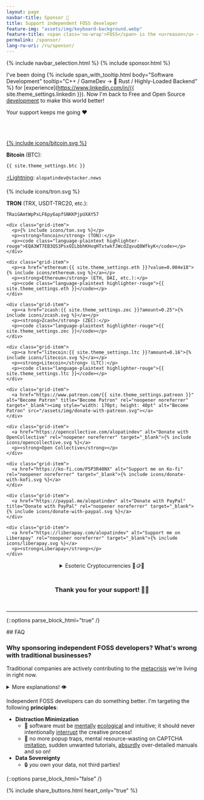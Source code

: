 ```yaml
---
layout: page
navbar-title: Sponsor 💜
title: Support independent FOSS developer
feature-img: "assets/img/keyboard-background.webp"
feature-title: <span class='no-wrap'>FOSS</span> is the <u>reason</u> <span class='no-wrap'>why I chose a <u>career</u></span> <span class='no-wrap'>in Software Development</span>
permalink: /sponsor/
lang-ru-uri: /ru/sponsor/
---
```

{% include navbar_selection.html %}
{% include sponsor.html %}

I've been doing
{% include span_with_tooltip.html body="Software Development" tooltip="<span class='no-wrap'>C++ / GameDev</span> → <span class='no-wrap'>🦀 Rust / Highly-Loaded Backend</span>" %}
for [experience](https://www.linkedin.com/in/{{ site.theme_settings.linkedin }}).
Now I'm back to Free and Open Source [development](https://github.com/alopatindev) to make this world better!

Your support keeps me going ❤️

<!-- div style="display: flex; justify-content: center; padding-bottom: 2rem; margin-top: 0">
  <div class="example" style="max-width: 40rem">
    <h3 style="text-align: center">How to support:</h3>
    <ul style="margin-bottom: 0">
      <li>share this page:</li>
    </ul>
    {% include share_buttons.html no_text=true %}
    <ul>
      <li>press ⭐ in the <a href="https://github.com/alopatindev">repos you like</a>
        <ul>
          <li>share them with your friends/colleges</li>
          <li>help specifically a tiny project <a href="https://github.com/cargo-limit/cargo-limit#support"><img style="display: inline-block; vertical-align: middle; width: 1.4rem; height: 1.4rem" src="/assets/img/cargo-limit.svg">cargo-limit</a></li>
        </ul>
      </li>
      <li class="padding-top-small">make general donations for {% include span_with_tooltip.html body="everything" tooltip="FOSS development <span class='no-wrap'>and occasional Blogging / Vlogging</span>" %} I produce:</li>
    </ul>
  </div>
</div -->

<div class="donation-container" style="margin-top: 4rem">
  <div class="grid-container">
    <div class="grid-item">
      <p style="margin-bottom: 0.7em"><a href="bitcoin:{{ site.theme_settings.btc }}?amount=0.0002">{% include icons/bitcoin.svg %}</a></p>
      <p style="margin-bottom: 0"><strong>Bitcoin</strong> (BTC):</p>
      <p style="margin-bottom: 0"><code class="language-plaintext highlighter-rouge">{{ site.theme_settings.btc }}</code></p>
      <p><a href="https://zapper.nostrapps.org/zap?id={{ site.theme_settings.nostr.npub }}&amount=20000" target="_blank">⚡Lightning</a>: <code class="language-plaintext highlighter-rouge">alopatindev@stacker.news</code></p>
    </div>
    <div class="grid-item">
      <p>{% include icons/tron.svg %}</p>
      <p><strong>TRON</strong> (TRX, USDT-TRC20, etc.):</p>
      <p><code class="language-plaintext highlighter-rouge">TRaiGAmtWpPxLF6py6apfSNKKPjpUXAY57</code></p>
    </div>

    <div class="grid-item">
      <p>{% include icons/ton.svg %}</p>
      <p><strong>Toncoin</strong> (TON):</p>
      <p><code class="language-plaintext highlighter-rouge">EQA3WT7EB3QS3PsxOILbbhKHvqHTxtwkfJWcdZqvuQ8WfkyK</code></p>
    </div>

    <div class="grid-item">
      <p><a href="ethereum:{{ site.theme_settings.eth }}?value=0.004e18">{% include icons/ethereum.svg %}</a></p>
      <p><strong>Ethereum</strong> (ETH, DAI, etc.):</p>
      <p><code class="language-plaintext highlighter-rouge">{{ site.theme_settings.eth }}</code></p>
    </div>

    <div class="grid-item">
      <p><a href="zcash:{{ site.theme_settings.zec }}?amount=0.25">{% include icons/zcash.svg %}</a></p>
      <p><strong>Zcash</strong> (ZEC):</p>
      <p><code class="language-plaintext highlighter-rouge">{{ site.theme_settings.zec }}</code></p>
    </div>

    <div class="grid-item">
      <p><a href="litecoin:{{ site.theme_settings.ltc }}?amount=0.16">{% include icons/litecoin.svg %}</a></p>
      <p><strong>Litecoin</strong> (LTC):</p>
      <p><code class="language-plaintext highlighter-rouge">{{ site.theme_settings.ltc }}</code></p>
    </div>

    <div class="grid-item">
      <a href="https://www.patreon.com/{{ site.theme_settings.patreon }}" alt="Become Patron" title="Become Patron" rel="noopener noreferrer" target="_blank"><img style="width: 170pt; height: 40pt" alt="Become Patron" src="/assets/img/donate-with-patreon.svg"></a>
    </div>

    <div class="grid-item">
      <a href="https://opencollective.com/alopatindev" alt="Donate with OpenCollective" rel="noopener noreferrer" target="_blank">{% include icons/opencollective.svg %}</a>
      <p><strong>Open Collective</strong></p>
    </div>

    <div class="grid-item">
      <a href="https://ko-fi.com/P5P3R40NX" alt="Support me on Ko-fi" rel="noopener noreferrer" target="_blank">{% include icons/donate-with-kofi.svg %}</a>
    </div>

    <div class="grid-item">
      <a href="https://paypal.me/alopatindev" alt="Donate with PayPal" title="Donate with PayPal" rel="noopener noreferrer" target="_blank">{% include icons/donate-with-paypal.svg %}</a>
    </div>

    <div class="grid-item">
      <a href="https://liberapay.com/alopatindev" alt="Support me on Liberapay" rel="noopener noreferrer" target="_blank">{% include icons/liberapay.svg %}</a>
      <p><strong>Liberapay</strong></p>
    </div>
  </div>
</div>

<p>
  <div style="display: flex; justify-content: center">
    <div class="esoteric-crypto">
      <details><summary markdown="span">Esoteric Cryptocurrencies 💎🪙🌚</summary>
        <ul>
          <li><strong>AuroraCoin</strong> (AUR): <code class="language-plaintext highlighter-rouge">AMf189Ap4RqQ71L9YWXE9ZBm8GFTnYSTST</code></li>
          <li><strong>Binance coin</strong> (BNB): <code class="language-plaintext highlighter-rouge">0xff3c912b69d6fc8b0e9bc7bb7ed897557ef5d28f</code></li>
          <li><strong>BitcoinCash</strong> (BCH): <code class="language-plaintext highlighter-rouge">qzpewzlsypp5ld2udvfxxw4yhxmlvzy5ku5rnwvj3e</code></li>
          <li><strong>BitcoinGold</strong> (BTG): <code class="language-plaintext highlighter-rouge">GTp7xTfsCSgMqcniS6AVdFhi1L3Nzh7wvJ</code></li>
          <li><strong>BlockChainCoinX</strong> (XCCX): <code class="language-plaintext highlighter-rouge">XNdPhpWZJjyFFA93pCtvENHeWwiDDK1EHZ</code></li>
          <li><strong>Blocknet</strong> (BLOCK): <code class="language-plaintext highlighter-rouge">BnpacNjCfFWQnKEkJgA2LEY5nGfZyd7q3r</code></li>
          <li><strong>Dash</strong> (DASH): <code class="language-plaintext highlighter-rouge">XgW9K6AVqfjP9u9cTvHZBLj51NP6eRxEqA</code></li>
          <li><strong>DeepOnion</strong> (ONION): <code class="language-plaintext highlighter-rouge">DVMVucBGRbj2Uv9QwQj83MRksQAofhTybv</code></li>
          <li><strong>DigiByte</strong> (DGB): <code class="language-plaintext highlighter-rouge">D7a9ysrXXuhqhkxcSweeMvuB57bu1YbNPd</code></li>
          <li><strong>Dogecoin</strong> (DOGE): <code class="language-plaintext highlighter-rouge">D6hkWmCYgbia6oEcuYCdfsPxpXSyTc2DdU</code></li>
          <li><strong>Emercoin</strong> (EMC): <code class="language-plaintext highlighter-rouge">EKyvkQt5CvLtNdACvATdpedmGAhRqHnsm3</code></li>
          <li><strong>Ethereum Classic</strong> (ETC): <code class="language-plaintext highlighter-rouge">0x4822d96683ac11cdac6dc3389a22076164b30d09</code></li>
          <li><strong>EverGreenCoin</strong> (EGC): <code class="language-plaintext highlighter-rouge">ERcmx7nxHG3s1o7hnC3aQKBU3scJEtDuth</code></li>
          <li><strong>Flux</strong> (FLUX): <code class="language-plaintext highlighter-rouge">t1cvr66T2uL6sZgp3HcLMjYUxedVs9aHJzT</code></li>
          <li><strong>GuapCoin</strong> (GUAP): <code class="language-plaintext highlighter-rouge">GNpUxGUxoMi8VoXm7Peq31fskFSkq8Ahfg</code></li>
          <li><strong>Hivecoin</strong> (HVQ): <code class="language-plaintext highlighter-rouge">HRCsmcRFFgDHLeUwJgKxEoKwuHNgdSkLoe</code></li>
          <li><strong>Komodo</strong> (KMD): <code class="language-plaintext highlighter-rouge">RKb2vZewxuNMMuSVinz4mbRZn9GJTyDc59</code></li>
          <li><strong>Monero</strong> (XMR): <code class="language-plaintext highlighter-rouge">45H6MXry6cqS4zwsPBsotx8dBSB9zvnnnbxdkqrCmYH2Rh1hsDKBsjoP67Er966wWBD7awbubMEWx1WfSaRyKFgVCjEKunT</code></li>
          <li><strong>NameCoin</strong> (NMC): <code class="language-plaintext highlighter-rouge">N66EC4gqfjrw6k64URsYX3NDzmESFuGXL6</code></li>
          <li><strong>Novacoin</strong> (NVC): <code class="language-plaintext highlighter-rouge">4ZPNP6hr5GWdSnvxYvswtfCnMUokrtyWP7</code></li>
          <li><strong>PIVX</strong> (PIVX): <code class="language-plaintext highlighter-rouge">DPLE8djj5cZpXmHn361G56Q3m4Wcygx96k</code></li>
          <li><strong>Peercoin</strong> (PPC): <code class="language-plaintext highlighter-rouge">PDUbcDVQgDkrqTidtUdrRMt5FVawnutnzr</code></li>
          <li><strong>PostCoin</strong> (POST): <code class="language-plaintext highlighter-rouge">PNPn16AU9Jp6MX3CLEMitCX4XX3w5BdDvM</code></li>
          <li><strong>Qtum</strong> (QTUM): <code class="language-plaintext highlighter-rouge">QMMvbdKcaAmeThHsXjWUUTYFMB5Si6cZaS</code></li>
          <li><strong>Radiant</strong> (RXD): <code class="language-plaintext highlighter-rouge">19VwKwXYQkMuLGykrPW12njve1xEnAH2cz</code></li>
          <li><strong>Raptoreum</strong> (RTM): <code class="language-plaintext highlighter-rouge">RGLagv2pAjJ3rfoUC4kJFtVw5ogRRBNYYq</code></li>
          <li><strong>Ravencoin</strong> (RVN): <code class="language-plaintext highlighter-rouge">R9WVSimFV1HnbrLGo8zzQiaNWwnwt7Y3Ui</code></li>
          <li><strong>ReddCoin</strong> (RDD): <code class="language-plaintext highlighter-rouge">Rt4NQRZepSm9wERw4ZhgQaM1PHzschzaXE</code></li>
          <li><strong>SmartHoldem</strong> (STH): <code class="language-plaintext highlighter-rouge">SUxHKRsZC9Jv3T3zxPoq9Sq5pMpT9me4rg</code></li>
          <li><strong>Vericoin</strong> (VRC): <code class="language-plaintext highlighter-rouge">VKfmNKqgcwHk9CgPbsCnWJH2crVVq47g75</code></li>
          <li><strong>Vertcoin</strong> (VTC): <code class="language-plaintext highlighter-rouge">Vh6GcgW2DQ7ZGpHhbt44Ru482YZFNcVXuX</code></li>
          <li><strong>WAVES</strong> (WAVES): <code class="language-plaintext highlighter-rouge">3PJwsjYtoBujKM1SDxFZJZfU46C88vvsXrA</code></li>
          <li><strong>eXperience</strong> (XP): <code class="language-plaintext highlighter-rouge">PJGQhytWiPsQebgt1xAJwTdiMF333S4Eje</code></li>
        </ul>
      </details>
    </div>
  </div>
</p>

<h3 style="text-align: center; padding-top: 1rem">Thank you for your support! 🙏🏼</h3>
<br>

---

{::options parse_block_html="true" /}
<div class="faq">
## FAQ

### Why sponsoring independent FOSS developers? What's wrong with traditional businesses?
Traditional companies are actively contributing to the [metacrisis](https://en.wikipedia.org/wiki/Polycrisis#Metacrisis) we're living in right now.

<details><summary markdown="span">More explanations! 👁️</summary>
Proprietary software they make is currently at its peak of
[various](https://youtu.be/NfiIXooD77s)
[unhealthy](https://github.com/Alexlittle4/Zoom-violates-users-privacy#readme)
[manipulative](https://www.reddit.com/r/paypal/comments/1hfg3jr/paypal_refuses_to_change_to_local_currency_at/) practices.

[They](https://youtu.be/7LqaotiGWjQ?t=3426s) are so stuck
in capitalistic [values](https://www.snopes.com/fact-check/sony-patent-mcdonalds)
that barely leave room for long-term delivery of *real* innovations and positive life quality changes.

Typical "new" software products are not new; it's basically blind mediocre ideas copy-pasting.
Truly new software should attempt to introduce innovations that
[shape society](https://yakihonne.com/article/naddr1qq2njmtfduekvan3wey4zdmjv4n4x4txxdkkjq3qalptdev5srcw2hxg03567p4k6xs3lgj7f6545suc0rzp0xw98svsxpqqqp65wqgewaehxw309ahx7um5wghxxmmydahxzen59e3k7mf0qythwumn8ghj7un9d3shjtnwdaehgu3wvfskuep0qy08wumn8ghj7mn0wd68yttsw43zuam9d3kx7unyv4ezumn9wshszjhfas)
in a positive way!

When these companies make something that *seems* to be healthy and innovative—[it's](https://en.wikipedia.org/wiki/Contributor_License_Agreement#Relicensing_controversy)
[probably](https://calyxos.org/news/2025/06/11/android-16-plans/)
[temporary](https://cointelegraph.com/news/ton-blockchain-freezes-2-6b-worth-of-inactive-tokens).
</details>

Independent FOSS developers can do something better. I'm targeting the following **principles**:
- **Distraction Minimization**
    - 🧠 software must be [mentally](https://www.ncbi.nlm.nih.gov/pmc/articles/PMC4183915/) [ecological](https://www.youtube.com/watch?v=Iy7i9ru7HB8&t=15s) and intuitive; it should never intentionally <a href="/how-to-take-notes-like-a-programmer/#whats-the-point" target="_blank">interrupt</a> the creative process!
    - 🚫 no more popup traps, mental resource-wasting on CAPTCHA [imitation](https://futurism.com/ai-model-turing-test), sudden unwanted tutorials, [absurdly](https://www.facebook.com/help/124895950923762) <span class='no-wrap'>over-detailed</span> manuals and so on!
- **Data Sovereignty**
    - 🔒 *you* own your data, not third parties!

{::options parse_block_html="false" /}
</div>

{% include share_buttons.html heart_only="true" %}
<br>

